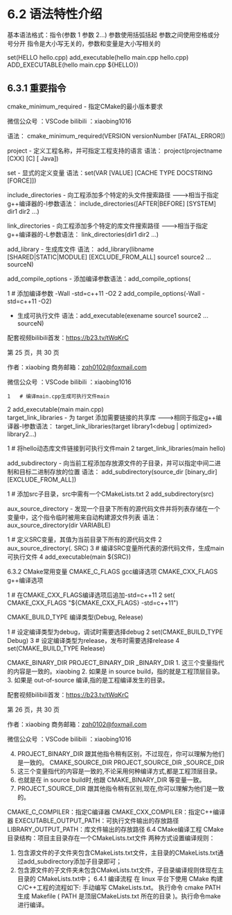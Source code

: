 # 6.2	语法特性介绍
基本语法格式：指令(参数 1 参数 2...)
参数使用括弧括起
参数之间使用空格或分号分开
指令是大小写无关的，参数和变量是大小写相关的

set(HELLO hello.cpp)
add_executable(hello main.cpp hello.cpp)
ADD_EXECUTABLE(hello main.cpp ${HELLO})



## 6.3.1	重要指令
cmake_minimum_required - 指定CMake的最小版本要求
 
微信公众号 ：VSCode bilibili ：xiaobing1016
 
语法： cmake_minimum_required(VERSION versionNumber [FATAL_ERROR])


project - 定义工程名称，并可指定工程支持的语言
语法： project(projectname [CXX] [C] [ Java])


set - 显式的定义变量
语法：set(VAR [VALUE] [CACHE TYPE DOCSTRING [FORCE]])


include_directories - 向工程添加多个特定的头文件搜索路径 --->相当于指定g++编译器的-I参数语法： include_directories([AFTER|BEFORE] [SYSTEM] dir1 dir2 ...)


link_directories - 向工程添加多个特定的库文件搜索路径 --->相当于指定g++编译器的-L参数语法： link_directories(dir1 dir2 ...)


add_library - 生成库文件
语法： add_library(libname [SHARED|STATIC|MODULE] [EXCLUDE_FROM_ALL] source1 source2 ... sourceN)


add_compile_options - 添加编译参数语法：add_compile_options(


1	# 添加编译参数 -Wall -std=c++11 -O2
2	add_compile_options(-Wall -std=c++11 -O2)

- 生成可执行文件
语法：add_executable(exename source1 source2 ... sourceN)

 

配套视频bilibili首发：https://b23.tv/tWqKrC
 

第 25 页，共 30 页
 

 
作者：xiaobing
商务邮箱：zqh0102@foxmail.com
 
微信公众号 ：VSCode bilibili ：xiaobing1016
 

	1	# 编译main.cpp生成可执行文件main
2	add_executable(main main.cpp)	
target_link_libraries - 为 target 添加需要链接的共享库 --->相同于指定g++编译器-l参数语法： target_link_libraries(target library1<debug | optimized> library2...)

1	# 将hello动态库文件链接到可执行文件main
2	target_link_libraries(main hello)


add_subdirectory - 向当前工程添加存放源文件的子目录，并可以指定中间二进制和目标二进制存放的位置
语法： add_subdirectory(source_dir [binary_dir] [EXCLUDE_FROM_ALL])

1	# 添加src子目录，src中需有一个CMakeLists.txt
2	add_subdirectory(src)


aux_source_directory - 发现一个目录下所有的源代码文件并将列表存储在一个变量中，这个指令临时被用来自动构建源文件列表
语法： aux_source_directory(dir VARIABLE)

1	# 定义SRC变量，其值为当前目录下所有的源代码文件
2	aux_source_directory(. SRC)
3	# 编译SRC变量所代表的源代码文件，生成main可执行文件
4	add_executable(main ${SRC})



6.3.2	CMake常用变量 CMAKE_C_FLAGS gcc编译选项 CMAKE_CXX_FLAGS g++编译选项

1	# 在CMAKE_CXX_FLAGS编译选项后追加-std=c++11
2	set( CMAKE_CXX_FLAGS "${CMAKE_CXX_FLAGS} -std=c++11")

CMAKE_BUILD_TYPE 编译类型(Debug, Release)

1	# 设定编译类型为debug，调试时需要选择debug
2	set(CMAKE_BUILD_TYPE Debug)
3	# 设定编译类型为release，发布时需要选择release
4	set(CMAKE_BUILD_TYPE Release)


CMAKE_BINARY_DIR PROJECT_BINARY_DIR
_BINARY_DIR
	1.	这三个变量指代的内容是一致的。xiaobing
2.	如果是 in source build，指的就是工程顶层目录。
3.	如果是 out-of-source 编译,指的是工程编译发生的目录。
 
配套视频bilibili首发：https://b23.tv/tWqKrC
 
第 26 页，共 30 页
 

 
作者：xiaobing
商务邮箱：zqh0102@foxmail.com
 
微信公众号 ：VSCode bilibili ：xiaobing1016
 
4. PROJECT_BINARY_DIR 跟其他指令稍有区别，不过现在，你可以理解为他们是一致的。
CMAKE_SOURCE_DIR PROJECT_SOURCE_DIR
_SOURCE_DIR
1.	这三个变量指代的内容是一致的,不论采用何种编译方式,都是工程顶层目录。
2.	也就是在 in source build时,他跟 CMAKE_BINARY_DIR 等变量一致。
3.	PROJECT_SOURCE_DIR 跟其他指令稍有区别,现在,你可以理解为他们是一致的。


CMAKE_C_COMPILER：指定C编译器 CMAKE_CXX_COMPILER：指定C++编译器
EXECUTABLE_OUTPUT_PATH：可执行文件输出的存放路径 LIBRARY_OUTPUT_PATH：库文件输出的存放路径
6.4	CMake编译工程
CMake目录结构：项目主目录存在一个CMakeLists.txt文件
两种方式设置编译规则：
1.	包含源文件的子文件夹包含CMakeLists.txt文件，主目录的CMakeLists.txt通过add_subdirectory添加子目录即可；
2.	包含源文件的子文件夹未包含CMakeLists.txt文件，子目录编译规则体现在主目录的
CMakeLists.txt中；
6.4.1	编译流程
在 linux 平台下使用 CMake 构建C/C++工程的流程如下:
手动编写 CMakeLists.txt。
执行命令 cmake PATH 生成 Makefile ( PATH 是顶层CMakeLists.txt 所在的目录 )。执行命令make 进行编译。
